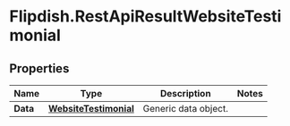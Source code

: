 # Flipdish.RestApiResultWebsiteTestimonial

## Properties
Name | Type | Description | Notes
------------ | ------------- | ------------- | -------------
**Data** | [**WebsiteTestimonial**](WebsiteTestimonial.md) | Generic data object. | 


